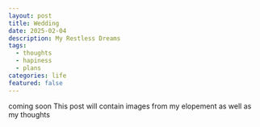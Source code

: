 ```yaml
---
layout: post
title: Wedding
date: 2025-02-04
description: My Restless Dreams
tags:
  - thoughts
  - hapiness
  - plans
categories: life
featured: false
---
```


coming soon
This post will contain images from my elopement as well as my thoughts

